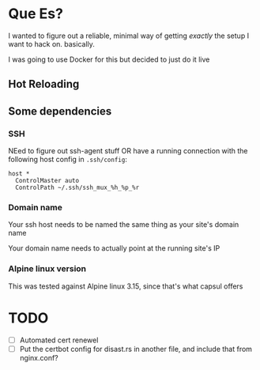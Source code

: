 # Que Es?

I wanted to figure out a reliable, minimal way of getting
_exactly_ the setup I want to hack on. basically.

I was going to use Docker for this but decided to just do it live

## Hot Reloading

## Some dependencies

### SSH
NEed to figure out ssh-agent stuff OR have a running connection with the
following host config in `.ssh/config`:

```config
host *
  ControlMaster auto
  ControlPath ~/.ssh/ssh_mux_%h_%p_%r
```

### Domain name
Your ssh host needs to be named the same thing as your site's domain name

Your domain name needs to actually point at the running site's IP

### Alpine linux version

This was tested against Alpine linux 3.15, since that's what capsul offers

# TODO
- [ ] Automated cert renewel
- [ ] Put the certbot config for disast.rs in another file, and include that from nginx.conf?
